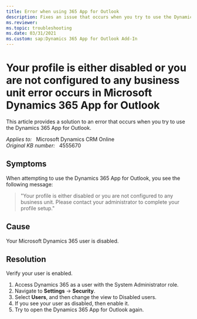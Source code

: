```yaml
---
title: Error when using 365 App for Outlook
description: Fixes an issue that occurs when you try to use the Dynamics 365 App for Outlook.
ms.reviewer: 
ms.topic: troubleshooting
ms.date: 03/31/2021
ms.custom: sap:Dynamics 365 App for Outlook Add-In
---
```

# Your profile is either disabled or you are not configured to any business unit error occurs in Microsoft Dynamics 365 App for Outlook

This article provides a solution to an error that occurs when you try to use the Dynamics 365 App for Outlook.

_Applies to:_ &nbsp; Microsoft Dynamics CRM Online  
_Original KB number:_ &nbsp; 4555670

## Symptoms

When attempting to use the Dynamics 365 App for Outlook, you see the following message:

> "Your profile is either disabled or you are not configured to any business unit. Please contact your administrator to complete your profile setup."

## Cause

Your Microsoft Dynamics 365 user is disabled.

## Resolution

Verify your user is enabled.

1. Access Dynamics 365 as a user with the System Administrator role.
2. Navigate to **Settings** -> **Security**.
3. Select **Users**, and then change the view to Disabled users.
4. If you see your user as disabled, then enable it.
5. Try to open the Dynamics 365 App for Outlook again.
